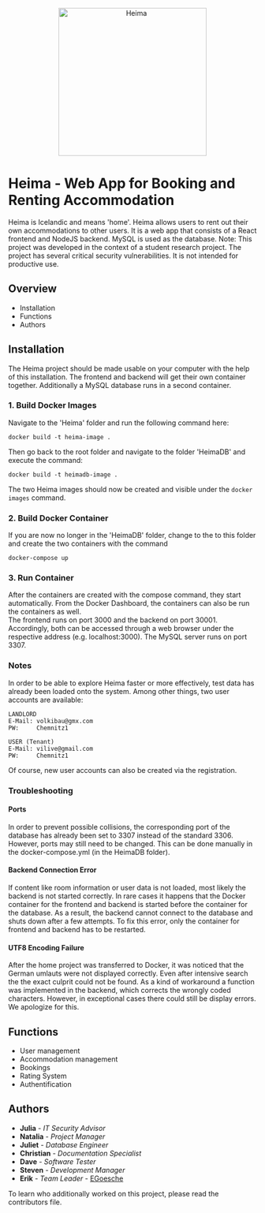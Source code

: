 <!--lint disable no-literal-urls-->
<p align="center">
    <img
      alt="Heima"
      src="https://github.com/EGoesche/apm/blob/master/Resources/Heima_landing_page.png"
      width="300"
    />
</p>

# Heima - Web App for Booking and Renting Accommodation

Heima is Icelandic and means 'home'. Heima allows users to rent out their own accommodations to other users. It is a web app that consists of a React frontend and NodeJS backend. MySQL is used as the database.
Note: This project was developed in the context of a student research project. The project has several critical security vulnerabilities. It is not intended for productive use.

## Overview

- Installation
- Functions
- Authors

## Installation

The Heima project should be made usable on your computer with the help of this installation. The frontend and backend will get their own container together. Additionally a MySQL database runs in a second container.

### 1. Build Docker Images

Navigate to the 'Heima' folder and run the following
command here:

```
docker build -t heima-image .
```

Then go back to the root folder and navigate to the folder 'HeimaDB' and execute the command:

```
docker build -t heimadb-image .
```

The two Heima images should now be created and visible under the `docker images` command.

### 2. Build Docker Container

If you are now no longer in the 'HeimaDB' folder, change to the
to this folder and create the two containers with the command

```
docker-compose up
```

### 3. Run Container

After the containers are created with the compose command, they start automatically. From the Docker Dashboard, the containers can also be
run the containers as well.  
The frontend runs on port 3000 and the backend on port 30001. Accordingly, both can be accessed through a web browser under the respective address (e.g. localhost:3000). The MySQL server runs
on port 3307.

### Notes

In order to be able to explore Heima faster or more effectively, test data has already been loaded onto the system. Among other things, two user accounts are available:

    LANDLORD
    E-Mail: volkibau@gmx.com
    PW:     Chemnitz1

    USER (Tenant)
    E-Mail: vilive@gmail.com
    PW:     Chemnitz1

Of course, new user accounts can also be created via the registration.

### Troubleshooting

#### Ports

In order to prevent possible collisions, the corresponding port of the database has already been set to 3307 instead of the standard 3306. However, ports may still need to be changed. This can be done manually in the docker-compose.yml (in the HeimaDB folder).

#### Backend Connection Error

If content like room information or user data is not loaded, most likely the backend is not started correctly. In rare cases it happens that the Docker container for the frontend and backend is started before the container for the database. As a result, the backend cannot connect to the database and shuts down after a few attempts. To fix this error, only the container for frontend and backend has to be restarted.

#### UTF8 Encoding Failure

After the home project was transferred to Docker, it was noticed that the German umlauts were not displayed correctly. Even after intensive search the the exact culprit could not be found. As a kind of workaround a function was implemented in the backend, which corrects the wrongly coded characters. However, in exceptional cases there could still be display errors. We apologize for this.

## Functions

- User management
- Accommodation management
- Bookings
- Rating System
- Authentification

## Authors

- **Julia** - _IT Security Advisor_
- **Natalia** - _Project Manager_
- **Juliet** - _Database Engineer_
- **Christian** - _Documentation Specialist_
- **Dave** - _Software Tester_
- **Steven** - _Development Manager_
- **Erik** - _Team Leader_ - [EGoesche](https://github.com/EGoesche)

To learn who additionally worked on this project, please read the contributors file.
